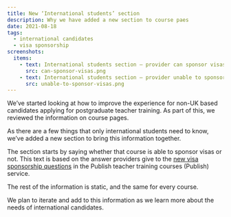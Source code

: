 ```yaml
---
title: New ‘International students’ section
description: Why we have added a new section to course paes
date: 2021-08-18
tags:
  - international candidates
  - visa sponsorship
screenshots:
  items:
    - text: International students section – provider can sponsor visas
      src: can-sponsor-visas.png
    - text: International students section – provider unable to sponsor visas
      src: unable-to-sponsor-visas.png
---
```


We’ve started looking at how to improve the experience for non-UK based candidates applying for postgraduate teacher training. As part of this, we reviewed the information on course pages.

As there are a few things that only international students need to know, we’ve added a new section to bring this information together.

The section starts by saying whether that course is able to sponsor visas or not. This text is based on the answer providers give to the [new visa sponsorship questions](/publish-teacher-training-courses/visa-sponsorship/) in the Publish teacher training courses (Publish) service.

The rest of the information is static, and the same for every course.

We plan to iterate and add to this information as we learn more about the needs of international candidates.
